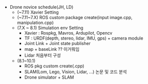 * Drone novice schedule(JH, LD)	
	- (~7.11) Xavier Setting
	- (~7.11~7.X) ROS custom package create(input image.cpp, manipulation.cpp)
	- (7.X ~ 8.1) Simulation env Setting 
		- Xavier : Rospkg, Mavros, Ardupilot, Opencv
		- TF : URDF(depth, stereo, lidar, IMU, gps) + camera module
		- Joint Link + Joint state publisher
		- map + baseLink ?? 이거뭐임
		- Lidar 처음부터 구성
	- (8.1~10.1) 
		- ROS pkg custom create(.cpp)
		- SLAM(Lom, Lego, Vision, Lidar, ...) 논문 및 코드 분석
		- Drone simulator + SLAM 
